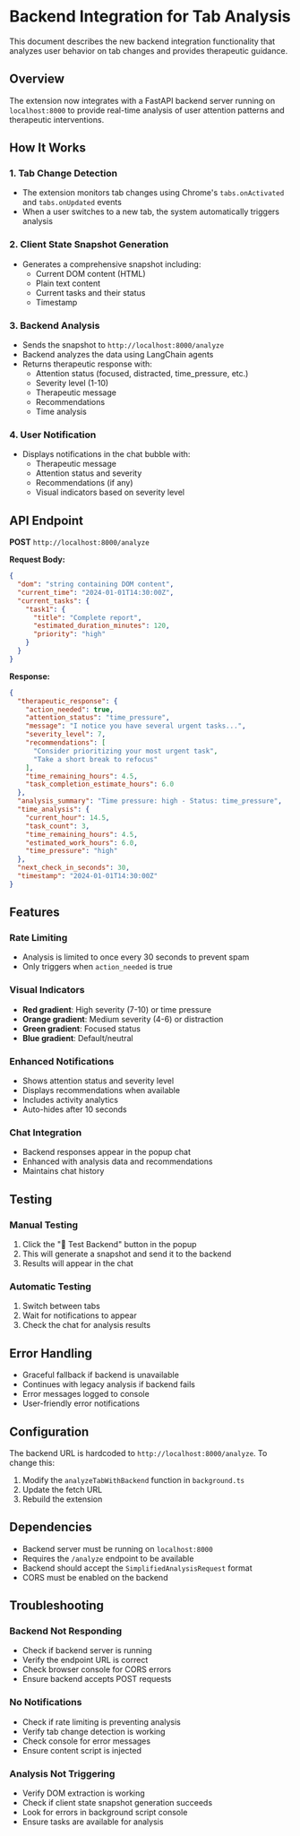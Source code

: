 # Backend Integration for Tab Analysis

This document describes the new backend integration functionality that analyzes user behavior on tab changes and provides therapeutic guidance.

## Overview

The extension now integrates with a FastAPI backend server running on `localhost:8000` to provide real-time analysis of user attention patterns and therapeutic interventions.

## How It Works

### 1. Tab Change Detection
- The extension monitors tab changes using Chrome's `tabs.onActivated` and `tabs.onUpdated` events
- When a user switches to a new tab, the system automatically triggers analysis

### 2. Client State Snapshot Generation
- Generates a comprehensive snapshot including:
  - Current DOM content (HTML)
  - Plain text content
  - Current tasks and their status
  - Timestamp

### 3. Backend Analysis
- Sends the snapshot to `http://localhost:8000/analyze`
- Backend analyzes the data using LangChain agents
- Returns therapeutic response with:
  - Attention status (focused, distracted, time_pressure, etc.)
  - Severity level (1-10)
  - Therapeutic message
  - Recommendations
  - Time analysis

### 4. User Notification
- Displays notifications in the chat bubble with:
  - Therapeutic message
  - Attention status and severity
  - Recommendations (if any)
  - Visual indicators based on severity level

## API Endpoint

**POST** `http://localhost:8000/analyze`

**Request Body:**
```json
{
  "dom": "string containing DOM content",
  "current_time": "2024-01-01T14:30:00Z",
  "current_tasks": {
    "task1": {
      "title": "Complete report",
      "estimated_duration_minutes": 120,
      "priority": "high"
    }
  }
}
```

**Response:**
```json
{
  "therapeutic_response": {
    "action_needed": true,
    "attention_status": "time_pressure",
    "message": "I notice you have several urgent tasks...",
    "severity_level": 7,
    "recommendations": [
      "Consider prioritizing your most urgent task",
      "Take a short break to refocus"
    ],
    "time_remaining_hours": 4.5,
    "task_completion_estimate_hours": 6.0
  },
  "analysis_summary": "Time pressure: high - Status: time_pressure",
  "time_analysis": {
    "current_hour": 14.5,
    "task_count": 3,
    "time_remaining_hours": 4.5,
    "estimated_work_hours": 6.0,
    "time_pressure": "high"
  },
  "next_check_in_seconds": 30,
  "timestamp": "2024-01-01T14:30:00Z"
}
```

## Features

### Rate Limiting
- Analysis is limited to once every 30 seconds to prevent spam
- Only triggers when `action_needed` is true

### Visual Indicators
- **Red gradient**: High severity (7-10) or time pressure
- **Orange gradient**: Medium severity (4-6) or distraction
- **Green gradient**: Focused status
- **Blue gradient**: Default/neutral

### Enhanced Notifications
- Shows attention status and severity level
- Displays recommendations when available
- Includes activity analytics
- Auto-hides after 10 seconds

### Chat Integration
- Backend responses appear in the popup chat
- Enhanced with analysis data and recommendations
- Maintains chat history

## Testing

### Manual Testing
1. Click the "🔗 Test Backend" button in the popup
2. This will generate a snapshot and send it to the backend
3. Results will appear in the chat

### Automatic Testing
1. Switch between tabs
2. Wait for notifications to appear
3. Check the chat for analysis results

## Error Handling

- Graceful fallback if backend is unavailable
- Continues with legacy analysis if backend fails
- Error messages logged to console
- User-friendly error notifications

## Configuration

The backend URL is hardcoded to `http://localhost:8000/analyze`. To change this:

1. Modify the `analyzeTabWithBackend` function in `background.ts`
2. Update the fetch URL
3. Rebuild the extension

## Dependencies

- Backend server must be running on `localhost:8000`
- Requires the `/analyze` endpoint to be available
- Backend should accept the `SimplifiedAnalysisRequest` format
- CORS must be enabled on the backend

## Troubleshooting

### Backend Not Responding
- Check if backend server is running
- Verify the endpoint URL is correct
- Check browser console for CORS errors
- Ensure backend accepts POST requests

### No Notifications
- Check if rate limiting is preventing analysis
- Verify tab change detection is working
- Check console for error messages
- Ensure content script is injected

### Analysis Not Triggering
- Verify DOM extraction is working
- Check if client state snapshot generation succeeds
- Look for errors in background script console
- Ensure tasks are available for analysis 